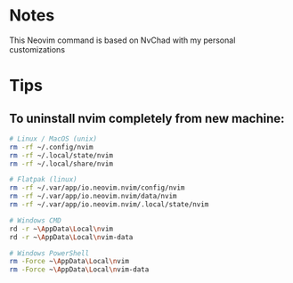 # Notes

This Neovim command is based on NvChad with my personal customizations


# Tips

## To uninstall nvim completely from new machine:

```bash
# Linux / MacOS (unix)
rm -rf ~/.config/nvim
rm -rf ~/.local/state/nvim 
rm -rf ~/.local/share/nvim

# Flatpak (linux)
rm -rf ~/.var/app/io.neovim.nvim/config/nvim
rm -rf ~/.var/app/io.neovim.nvim/data/nvim 
rm -rf ~/.var/app/io.neovim.nvim/.local/state/nvim

# Windows CMD
rd -r ~\AppData\Local\nvim
rd -r ~\AppData\Local\nvim-data

# Windows PowerShell
rm -Force ~\AppData\Local\nvim
rm -Force ~\AppData\Local\nvim-data
```


